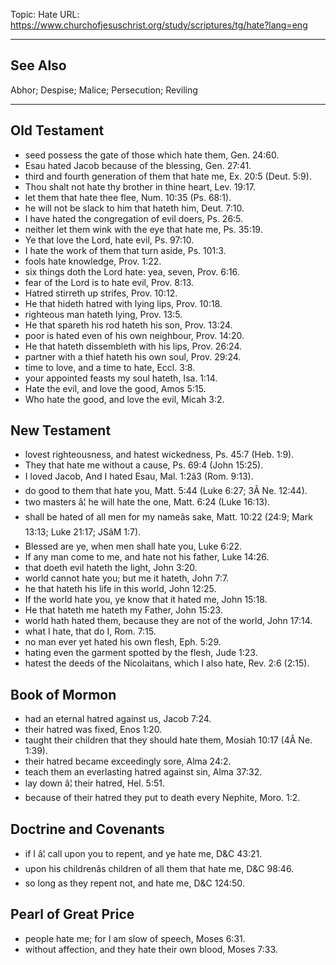Topic: Hate
URL: https://www.churchofjesuschrist.org/study/scriptures/tg/hate?lang=eng

---

## See Also

Abhor; Despise; Malice; Persecution; Reviling

---

## Old Testament

- seed possess the gate of those which hate them, Gen. 24:60.
- Esau hated Jacob because of the blessing, Gen. 27:41.
- third and fourth generation of them that hate me, Ex. 20:5 (Deut. 5:9).
- Thou shalt not hate thy brother in thine heart, Lev. 19:17.
- let them that hate thee flee, Num. 10:35 (Ps. 68:1).
- he will not be slack to him that hateth him, Deut. 7:10.
- I have hated the congregation of evil doers, Ps. 26:5.
- neither let them wink with the eye that hate me, Ps. 35:19.
- Ye that love the Lord, hate evil, Ps. 97:10.
- I hate the work of them that turn aside, Ps. 101:3.
- fools hate knowledge, Prov. 1:22.
- six things doth the Lord hate: yea, seven, Prov. 6:16.
- fear of the Lord is to hate evil, Prov. 8:13.
- Hatred stirreth up strifes, Prov. 10:12.
- He that hideth hatred with lying lips, Prov. 10:18.
- righteous man hateth lying, Prov. 13:5.
- He that spareth his rod hateth his son, Prov. 13:24.
- poor is hated even of his own neighbour, Prov. 14:20.
- He that hateth dissembleth with his lips, Prov. 26:24.
- partner with a thief hateth his own soul, Prov. 29:24.
- time to love, and a time to hate, Eccl. 3:8.
- your appointed feasts my soul hateth, Isa. 1:14.
- Hate the evil, and love the good, Amos 5:15.
- Who hate the good, and love the evil, Micah 3:2.

## New Testament

- lovest righteousness, and hatest wickedness, Ps. 45:7 (Heb. 1:9).
- They that hate me without a cause, Ps. 69:4 (John 15:25).
- I loved Jacob, And I hated Esau, Mal. 1:2â3 (Rom. 9:13).
- do good to them that hate you, Matt. 5:44 (Luke 6:27; 3Â Ne. 12:44).
- two masters â¦ he will hate the one, Matt. 6:24 (Luke 16:13).
- shall be hated of all men for my nameâs sake, Matt. 10:22 (24:9; Mark 13:13; Luke 21:17; JSâM 1:7).
- Blessed are ye, when men shall hate you, Luke 6:22.
- If any man come to me, and hate not his father, Luke 14:26.
- that doeth evil hateth the light, John 3:20.
- world cannot hate you; but me it hateth, John 7:7.
- he that hateth his life in this world, John 12:25.
- If the world hate you, ye know that it hated me, John 15:18.
- He that hateth me hateth my Father, John 15:23.
- world hath hated them, because they are not of the world, John 17:14.
- what I hate, that do I, Rom. 7:15.
- no man ever yet hated his own flesh, Eph. 5:29.
- hating even the garment spotted by the flesh, Jude 1:23.
- hatest the deeds of the Nicolaitans, which I also hate, Rev. 2:6 (2:15).

## Book of Mormon

- had an eternal hatred against us, Jacob 7:24.
- their hatred was fixed, Enos 1:20.
- taught their children that they should hate them, Mosiah 10:17 (4Â Ne. 1:39).
- their hatred became exceedingly sore, Alma 24:2.
- teach them an everlasting hatred against sin, Alma 37:32.
- lay down â¦ their hatred, Hel. 5:51.
- because of their hatred they put to death every Nephite, Moro. 1:2.

## Doctrine and Covenants

- if I â¦ call upon you to repent, and ye hate me, D&C 43:21.
- upon his childrenâs children of all them that hate me, D&C 98:46.
- so long as they repent not, and hate me, D&C 124:50.

## Pearl of Great Price

- people hate me; for I am slow of speech, Moses 6:31.
- without affection, and they hate their own blood, Moses 7:33.

